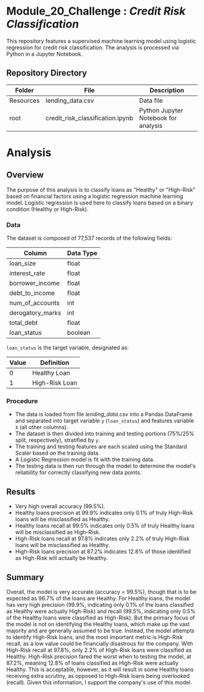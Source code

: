 # Module_20_Challenge : *Credit Risk Classification*

This repository features a supervised machine learning model using logistic regression for credit risk classification. The analysis is processed via Python in a Jupyter Notebook.

## Repository Directory
|Folder|File|Description|
|---|---|---|
|Resources|lending_data.csv|Data file|
|root|credit_risk_classification.ipynb|Python Jupyter Notebook for analysis|

# Analysis
## Overview
The purpose of this analysis is to classify loans as "Healthy" or "High-Risk" based on financial factors using a logistic regression machine learning model. Logistic regression is used here to classify loans based on a binary condition (Healthy or High-Risk).

### Data
The dataset is composed of 77,537 records of the following fields:

|Column|Data Type|
|---|---|
|loan_size|float|
|interest_rate|float|
|borrower_income|float|
|debt_to_income|float|
|num_of_accounts|int|
|derogatory_marks|int|
|total_debt|float|
|loan_status|boolean|

`loan_status` is the target variable, designated as:

|Value|Definition|
|---|---|
|0|Healthy Loan|
|1|High-Risk Loan|

### Procedure
+ The data is loaded from file *lending_data.csv* into a Pandas DataFrame and separated into target variable `y` (`loan_status`) and features variable `X` (all other columns).
+ The dataset is then divided into training and testing portions (75%/25% split, respectively), stratified by `y`.
+ The training and testing features are each scaled using the Standard Scaler based on the training data.
+ A Logistic Regression model is fit with the training data.
+ The testing data is then run through the model to determine the model's reliability for correctly classifying new data points.

## Results
+ Very high overall accuracy (99.5%).
+ Healthy loans precision at 99.9% indicates only 0.1% of truly High-Risk loans will be misclassified as Healthy.
+ Healthy loans recall at 99.5% indicates only 0.5% of truly Healthy loans will be misclassified as High-Risk.
+ High-Risk loans recall at 97.8% indicates only 2.2% of truly High-Risk loans will be misclassified as Healthy.
+ High-Risk loans precision at 87.2% indicates 12.8% of those identified as High-Risk will actually be Healthy.

## Summary
Overall, the model is very accurate (accuracy = 99.5%), though that is to be expected as 96.7% of the loans are Healthy. For Healthy loans, the model has very high precision (99.9%, indicating only 0.1% of the loans classified as Healthy were actually High-Risk) and recall (99.5%, indicating only 0.5% of the Healthy loans were classified as High-Risk). But the primary focus of the model is not on identifying the Healthy loans, which make up the vast majority and are generally assumed to be true. Instead, the model attempts to identify High-Risk loans, and the most important metric is High-Risk recall, as a low value could be financially disastrous for the company. With High-Risk recall at 97.8%, only 2.2% of High-Risk loans were classified as Healthy. High-Risk precision fared the worst when to testing the model, at 87.2%, meaning 12.8% of loans classified as High-Risk were actually Healthy. This is acceptable, however, as it will result in some Healthy loans receiving extra scrutiny, as opposed to High-Risk loans being overlooked (recall). Given this information, I support the company's use of this model.
